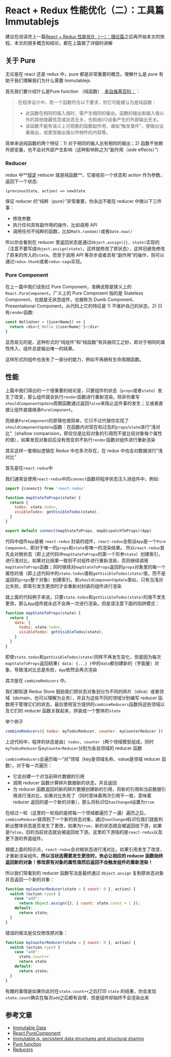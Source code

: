 # React + Redux 性能优化（二）：工具篇 Immutablejs

建议在阅读完上一篇[React + Redux 性能优化（一）：理论篇](http://qingbob.com/redux-performance-01-basic/)之后再开始本文的旅程，本文的很多概念和结论，都在上篇做了详细的讲解

## 关于 Pure

无论是在 react 还是 redux 中，pure 都是非常重要的概念。理解什么是 pure 有助于我们理解我们为什么需要 Immutablejs

首先我们要介绍什么是Pure function （纯函数）, [来自维基百科：](https://en.wikipedia.org/wiki/Pure_function)：

> 在程序设计中，若一个函数符合以下要求，则它可能被认为是纯函数：
>  * 此函数在相同的输入值时，需产生相同的输出。函数的输出和输入值以外的其他隐藏信息或状态无关，也和由I/O设备产生的外部输出无关。
>  * 该函数不能有语义上可观察的函数副作用，诸如“触发事件”，使输出设备输出，或更改输出值以外物件的内容等。

简单来说纯函数的两个特征：1) 对于相同的输入总有相同的输出；2) 函数不依赖外部变量，也不会对外部产生影响（这种影响称之为“副作用（side effects）”）

### Reducer

redux 中**[规定](https://redux.js.org/basics/reducers) reducer 就是纯函数**。它接收前一个状态和 action 作为参数，返回下一个状态:

```
(previousState, action) => newState
```
保证 reducer 的“纯粹（pure）”非常重要，你永远不能在 reducer 中做以下三件事：
* 修改参数
* 执行任何具有副作用的操作，比如调用 API
* 调用任何不纯粹的函数，比如`Math.random()`或者`Date.now()`

所以你会看到在 reducer 里返回状态是通过`Object.assign({}, state)`实现的（注意不要写成`Object.assign(state)`，这样就修改了原状态），这样旧避免修改了原来的传入的`state`。而至于调用 API 等异步或者具有“副作用”的操作，则可以通过`redux-thunk`或者`redux-saga`实现。

### Pure Component

在上一篇中我们谈到过 Pure Component，准确说那是狭义上的`React.PureComponent`。广义上的 Pure Compnoent 指的是 Stateless Component，也就是无状态组件，也被称为 Dumb Component、 Presentational Component。从代码上它的特征是 1) 不维护自己的状态，2) 只有`render`函数:

```javascript
const HelloUser = ({userName}) => {
  return <div>{`Hello ${userName}`}</div>
}
```

显而易见的是，这种形式的“纯组件”和“纯函数”有异曲同工之妙，即对于相同的属性传入，组件总是输出唯一的结果。

这样形式的组件也丧失了一部分的能力，例如不再拥有生命周期函数。

## 性能

上篇中我们得出的一个很重要的结论是，只要组件的状态（`props`或者`state`）发生了改变，那么组件就会执行`render`函数进行重新渲染。除非你重写`shouldComponentUpdate`周期函数通过返回`false`来阻止这件事的发生；又或者直接让组件直接继承`PureComponent`。

而继承`PureComponent`的原理也很简单，它只不过代替你实现了`shouldComponentUpdate`函数：在函数内对现在和过去的`props`/`state`进行“浅对比”（shallow comparision，即仅仅是比较对象的引用而不是比较对象每个属性的值），如果发现对象前后没有改变则不执行`render`函数对组件进行重新渲染

其实这样一套相似逻辑在 Redux 中也多次存在，在 redux 中也会对数据进行“浅对比”

首先是在`react-redux`中

我们通常会使用`react-redux`中的`connect`函数将程序状态注入进组件中，例如:

```javascript
import {conenct} from 'react-redux'

function mapStateToProps(state) {
  return {
    todos: state.todos,
    visibleTodos: getVisibleTodos(state),
  }
}

export default connect(mapStateToProps, mapDispatchToProps)(App)
```
代码中组件`App`是被 `react-redux` 封装的组件，`react-redux`会假设`App`是一个`Pure Component`，即对于唯一的`props`和`state`有唯一的渲染结果。
所以`react-redux`首先会对根状态（即上述代码中`mapStateToProps`的第一个形参`state`）创建索引，进行浅对比，如果对比结果一致则不对组件进行重新渲染，否则继续调用`mapStateToProps`函数；同时继续对`mapStateToProps`返回的`props`对象里的每一个属性的值（即上述代码中的`state.todos`值和`getVisibleTodos(state)`值，而不是返回的`props`整个对象）创建索引。和`shouldComponentUpdate`类似，只有当浅对比失败，即索引发生更改时才会重新对封装的组件进行渲染

就上面的代码例子来说，只要`state.todos`和`getVisibleTodos(state)`的值不发生更改，那么`App`组件就永远不会再一次进行渲染。但是请注意下面的陷阱模式：

```javascript
function mapStateToProps(state) {
  return {
    data: {
      todos: state.todos,
      visibleTodos: getVisibleTodos(state),
    }
  }
}
```
即使`state.todos`和`getVisibleTodos(state)`同样不再发生变化，但是因为每次`mapStateToProps`返回结果`{ data: {...} }`中的`data`都创建新的（字面量）对象，导致浅对比总是失败，`App`依然会再次渲染

其次是在 `combineReducers` 中。

我们都知道 Redux Store 鼓励我们把状态对象划分为不同的碎片（slice）或者领域（domain，也可以理解为业务），并且为这些不同的领域分别编写 reducer 函数用于管理它们的状态，最后使用官方提供的`combineReducers`函数将这些领域以及它们的 reducer 函数关联起来，拼装成一个整体的`state`

举个例子

```javascript
combineReducers({ todos: myTodosReducer, counter: myCounterReducer })
```

上述代码中，程序的状态是由`{ todos, counter }`两个领域模型组成，同时`myTodosReducer`与`myCounterReducer`分别为各自领域的 reducer 函数

`combineReducers`会遍历每一“对”领域（key是领域名称、value是领域 reducer 函数），对于每一次遍历：
* 它会创建一个对当前碎片数据的引用
* 调用 reducer 函数计算碎片数据新的状态，并且返回
* 为 reducer 函数返回的新的碎片数据创建新的引用，将新的引用和当前数据引用进行浅对比，如果对比失败了（同时意味着两次引用不一致，意味着 reducer 返回的是一个新的对象），那么将标识位`hasChanged`设置为`true`

在经过一轮（这里的一轮指的是把每一个领域都遍历了一遍）遍历之后，`combineReducer`就得到了一个新的状态对象，通过`hasChanged`标识位我们就能判断出整体状态是否发生了更改，如果为`true`，新的状态就会被返回给下游，如果是`false`，旧的当前状态就会被返回给下游。这里的下游指的是`react-redux`以及更下游的界面组件。

根据上面的知识点，`react-redux`会对根状态进行浅对比，如果引用发生了改变，才重新渲染组件。**所以当状态需要发生更改时，务必让相应的 reducer 函数始终返回新的对象！修改原有对象的属性值然后返回不会触发组件的重新渲染！**

所以我们常看到的 reducer 函数写法是最终通过 `Object.assign` 复制原状态对象并且返回一个新的对象：

```javascript
function myCounterReducer(state = { count: 0 }, action) {
  switch (action.type) {
    case "add":
      return Object.assign({}, { count: state.count + 1 });
    default:
      return state;
  }
}
```
错误的做法是仅仅修改原对象：

```javascript
function myCounterReducer(state = { count: 0 }, action) {
  switch (action.type) {
    case "add":
      state.count++
      return state
    default:
      return state;
  }
}
```
有趣的事情是如果你此时在`state.count++`之后打印 `state` 的结果，你会发现`state.count`确实在每次`add`之后都有自增，但是组件却始终不会渲染出来








## 参考文章

* [Immutable Data](https://redux.js.org/faq/immutable-data)
* [React.PureComponent](https://reactjs.org/docs/react-api.html#reactpurecomponent)
* [Immutable.js, persistent data structures and structural sharing](https://medium.com/@dtinth/immutable-js-persistent-data-structures-and-structural-sharing-6d163fbd73d2)
* [Pure function](https://en.wikipedia.org/wiki/Pure_function)
* [Reducers](https://redux.js.org/basics/reducers)